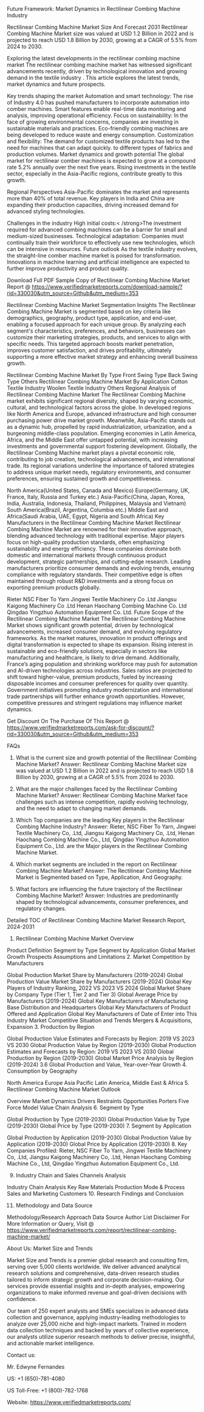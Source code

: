 Future Framework: Market Dynamics in Rectilinear Combing Machine Industry


Rectilinear Combing Machine Market Size And Forecast 2031
Rectilinear Combing Machine Market size was valued at USD 1.2 Billion in 2022 and is projected to reach USD 1.8 Billion by 2030, growing at a CAGR of 5.5% from 2024 to 2030.

Exploring the latest developments in the rectilinear combing machine market
The rectilinear combing machine market has witnessed significant advancements recently, driven by technological innovation and growing demand in the textile industry . This article explores the latest trends, market dynamics and future prospects.

Key trends shaping the market
Automation and smart technology: The rise of Industry 4.0 has pushed manufacturers to incorporate automation into comber machines. Smart features enable real-time data monitoring and analysis, improving operational efficiency.
Focus on sustainability: In the face of growing environmental concerns, companies are investing in sustainable materials and practices. Eco-friendly combing machines are being developed to reduce waste and energy consumption.
Customization and flexibility: The demand for customized textile products has led to the need for machines that can adapt quickly. to different types of fabrics and production volumes.
Market dynamics and growth potential
The global market for rectilinear comber machines is expected to grow at a compound rate 5.2% annually over the next five years. Rising investments in the textile sector, especially in the Asia-Pacific regions, contribute greatly to this growth.

Regional Perspectives
Asia-Pacific dominates the market and represents more than 40% of total revenue. Key players in India and China are expanding their production capacities, driving increased demand for advanced styling technologies.

Challenges in the industry
High initial costs:< /strong>The investment required for advanced combing machines can be a barrier for small and medium-sized businesses.
Technological adaptation: Companies must continually train their workforce to effectively use new technologies, which can be intensive in resources.
Future outlook
As the textile industry evolves, the straight-line comber machine market is poised for transformation. Innovations in machine learning and artificial intelligence are expected to further improve productivity and product quality.

Download Full PDF Sample Copy of Rectilinear Combing Machine Market Report @ https://www.verifiedmarketreports.com/download-sample/?rid=330030&utm_source=Github&utm_medium=353

Rectilinear Combing Machine Market Segmentation Insights
The Rectilinear Combing Machine Market is segmented based on key criteria like demographics, geography, product type, application, and end-user, enabling a focused approach for each unique group. By analyzing each segment's characteristics, preferences, and behaviors, businesses can customize their marketing strategies, products, and services to align with specific needs. This targeted approach boosts market penetration, improves customer satisfaction, and drives profitability, ultimately supporting a more effective market strategy and enhancing overall business growth.

Rectilinear Combing Machine Market By Type
Front Swing Type
Back Swing Type
Others
Rectilinear Combing Machine Market By Application
Cotton Textile Industry
Woolen Textile Industry
Others
Regional Analysis of Rectilinear Combing Machine Market
The Rectilinear Combing Machine market exhibits significant regional diversity, shaped by varying economic, cultural, and technological factors across the globe. In developed regions like North America and Europe, advanced infrastructure and high consumer purchasing power drive market growth. Meanwhile, Asia-Pacific stands out as a dynamic hub, propelled by rapid industrialization, urbanization, and a burgeoning middle-class population. Emerging economies in Latin America, Africa, and the Middle East offer untapped potential, with increasing investments and governmental support fostering development. Globally, the Rectilinear Combing Machine market plays a pivotal economic role, contributing to job creation, technological advancements, and international trade. Its regional variations underline the importance of tailored strategies to address unique market needs, regulatory environments, and consumer preferences, ensuring sustained growth and competitiveness.

North America(United States, Canada and Mexico)
Europe(Germany, UK, France, Italy, Russia and Turkey etc.)
Asia-Pacific(China, Japan, Korea, India, Australia, Indonesia, Thailand, Philippines, Malaysia and Vietnam)
South America(Brazil, Argentina, Columbia etc.)
Middle East and Africa(Saudi Arabia, UAE, Egypt, Nigeria and South Africa)
Key Manufacturers in the Rectilinear Combing Machine Market
Rectilinear Combing Machine Market are renowned for their innovative approach, blending advanced technology with traditional expertise. Major players focus on high-quality production standards, often emphasizing sustainability and energy efficiency. These companies dominate both domestic and international markets through continuous product development, strategic partnerships, and cutting-edge research. Leading manufacturers prioritize consumer demands and evolving trends, ensuring compliance with regulatory standards. Their competitive edge is often maintained through robust R&D investments and a strong focus on exporting premium products globally.

Rieter
NSC Fiber To Yarn
Jingwei Textile Machinery Co
.Ltd
Jiangsu Kaigong Machinery Co
.Ltd
Henan Haochang Combing Machine Co.
Ltd
Qingdao Yingzhuo Automation Equipment Co.
Ltd.
Future Scope of the Rectilinear Combing Machine Market
The Rectilinear Combing Machine Market shows significant growth potential, driven by technological advancements, increased consumer demand, and evolving regulatory frameworks. As the market matures, innovation in product offerings and digital transformation is expected to shape its expansion. Rising interest in sustainable and eco-friendly solutions, especially in sectors like manufacturing and healthcare, is likely to drive demand. Additionally, France’s aging population and shrinking workforce may push for automation and AI-driven technologies across industries. Sales ratios are projected to shift toward higher-value, premium products, fueled by increasing disposable incomes and consumer preferences for quality over quantity. Government initiatives promoting industry modernization and international trade partnerships will further enhance growth opportunities. However, competitive pressures and stringent regulations may influence market dynamics.

Get Discount On The Purchase Of This Report @ https://www.verifiedmarketreports.com/ask-for-discount/?rid=330030&utm_source=Github&utm_medium=353

FAQs
1. What is the current size and growth potential of the Rectilinear Combing Machine Market?
Answer: Rectilinear Combing Machine Market size was valued at USD 1.2 Billion in 2022 and is projected to reach USD 1.8 Billion by 2030, growing at a CAGR of 5.5% from 2024 to 2030.

2. What are the major challenges faced by the Rectilinear Combing Machine Market?
Answer: Rectilinear Combing Machine Market face challenges such as intense competition, rapidly evolving technology, and the need to adapt to changing market demands.

3. Which Top companies are the leading Key players in the Rectilinear Combing Machine Industry?
Answer: Rieter, NSC Fiber To Yarn, Jingwei Textile Machinery Co, .Ltd, Jiangsu Kaigong Machinery Co, .Ltd, Henan Haochang Combing Machine Co., Ltd, Qingdao Yingzhuo Automation Equipment Co., Ltd. are the Major players in the Rectilinear Combing Machine Market.

4. Which market segments are included in the report on Rectilinear Combing Machine Market?
Answer: The Rectilinear Combing Machine Market is Segmented based on Type, Application, And Geography.

5. What factors are influencing the future trajectory of the Rectilinear Combing Machine Market?
Answer: Industries are predominantly shaped by technological advancements, consumer preferences, and regulatory changes.

Detailed TOC of Rectilinear Combing Machine Market Research Report, 2024-2031
1. Rectilinear Combing Machine Market Overview

Product Definition
Segment by Type
Segment by Application
Global Market Growth Prospects
Assumptions and Limitations
2. Market Competition by Manufacturers

Global Production Market Share by Manufacturers (2019-2024)
Global Production Value Market Share by Manufacturers (2019-2024)
Global Key Players of Industry Ranking, 2022 VS 2023 VS 2024
Global Market Share by Company Type (Tier 1, Tier 2 and Tier 3)
Global Average Price by Manufacturers (2019-2024)
Global Key Manufacturers of Manufacturing Base Distribution and Headquarters
Global Key Manufacturers of Product Offered and Application
Global Key Manufacturers of Date of Enter into This Industry
Market Competitive Situation and Trends
Mergers & Acquisitions, Expansion
3. Production by Region

Global Production Value Estimates and Forecasts by Region: 2019 VS 2023 VS 2030
Global Production Value by Region (2019-2030)
Global Production Estimates and Forecasts by Region: 2019 VS 2023 VS 2030
Global Production by Region (2019-2030)
Global Market Price Analysis by Region (2019-2024) 3.6 Global Production and Value, Year-over-Year Growth
4. Consumption by Geography

North America
Europe
Asia Pacific
Latin America, Middle East & Africa
5. Rectilinear Combing Machine Market Outlook

Overview
Market Dynamics
Drivers
Restraints
Opportunities
Porters Five Force Model
Value Chain Analysis 
6. Segment by Type

Global Production by Type (2019-2030)
Global Production Value by Type (2019-2030)
Global Price by Type (2019-2030)
7. Segment by Application

Global Production by Application (2019-2030)
Global Production Value by Application (2019-2030)
Global Price by Application (2019-2030)
8. Key Companies Profiled: Rieter, NSC Fiber To Yarn, Jingwei Textile Machinery Co, .Ltd, Jiangsu Kaigong Machinery Co, .Ltd, Henan Haochang Combing Machine Co., Ltd, Qingdao Yingzhuo Automation Equipment Co., Ltd.

9. Industry Chain and Sales Channels Analysis

Industry Chain Analysis
Key Raw Materials
Production Mode & Process
Sales and Marketing
Customers
10. Research Findings and Conclusion

11. Methodology and Data Source

Methodology/Research Approach
Data Source
Author List
Disclaimer
For More Information or Query, Visit @ https://www.verifiedmarketreports.com/report/rectilinear-combing-machine-market/

About Us: Market Size and Trends

Market Size and Trends is a premier global research and consulting firm, serving over 5,000 clients worldwide. We deliver advanced analytical research solutions and comprehensive, data-driven research studies tailored to inform strategic growth and corporate decision-making. Our services provide essential insights and in-depth analyses, empowering organizations to make informed revenue and goal-driven decisions with confidence.

Our team of 250 expert analysts and SMEs specializes in advanced data collection and governance, applying industry-leading methodologies to analyze over 25,000 niche and high-impact markets. Trained in modern data collection techniques and backed by years of collective experience, our analysts utilize superior research methods to deliver precise, insightful, and actionable market intelligence.

Contact us:

Mr. Edwyne Fernandes

US: +1 (650)-781-4080

US Toll-Free: +1 (800)-782-1768

Website: https://www.verifiedmarketreports.com/
